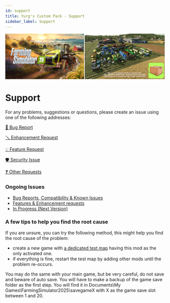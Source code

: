 ```yaml
---
id: support
title: Yurg's Custom Pack - Support
sidebar_label: Support
---
```

[![](modHeader.png)](modScreen.png)
# Support

For any problems, suggestions or questions, please create an issue using one of the following addresses:

[🐞 Bug Report](https://github.com/YurgFS/FS25_Yurg_Custom_Pack/issues/new?template=01-bug_report.yml)

[🪛 Enhancement Request](https://github.com/YurgFS/FS25_Yurg_Custom_Pack/issues/new?template=02-enhancement_request.yml)

[💡 Feature Request](https://github.com/YurgFS/FS25_Yurg_Custom_Pack/issues/new?template=03-feature_request.yml)

[🛡️ Security Issue](https://github.com/YurgFS/FS25_Yurg_Custom_Pack/security/policy)

[❓ Other Requests](https://github.com/YurgFS/FS25_Yurg_Custom_Pack/issues/new?template=04-other_requests.yml)

### Ongoing Issues
- [Bug Reports, Compatibility & Known Issues](https://github.com/YurgFS/FS25_Yurg_Custom_Pack/issues?q=is%3Aopen%20label%3Abug%2Ccompatibility%2Cknown-issue%20sort%3Aupdated-desc)
- [Features & Enhancement requests](https://github.com/YurgFS/FS25_Yurg_Custom_Pack/issues?q=is%3Aopen%20is%3Aissue%20label%3Aenhancement%2Cfeature%20sort%3Aupdated-desc)
- [In Progress (Next Version)](https://github.com/YurgFS/FS25_Yurg_Custom_Pack/milestones?state=open)

### A few tips to help you find the root cause
If you are unsure, you can try the following method, this might help you find the root cause of the problem:
- create a new game with [a dedicated test map](https://github.com/YurgFS/FS25_Yurg_Dev_Map/releases/latest) having this mod as the only activated one.
- if everything is fine, restart the test map by adding other mods until the problem re-occurs.

You may do the same with your main game, but be very careful, do not save and beware of auto save.
You will have to make a backup of the game save folder as the first step. You will find it in Documents\My Games\FarmingSimulator2025\savegameX with X as the game save slot between 1 and 20.
